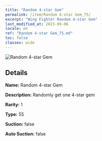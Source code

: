 ```yaml
---
title: "Random 4-star Gem"
permalink: /item/Random 4-star Gem_75/
excerpt: "Wing Fighter Random 4-star Gem"
last_modified_at: 2023-09-06
locale: en
ref: "Random 4-star Gem_75.md"
toc: false
classes: wide
---
```



 ![Random 4-star Gem](/images/item/Random_4-star_Gem_p.png)



## Details

 **Name:** Random 4-star Gem 

 **Description:** Randomly get one 4-star gem

 **Rarity:** 1 

 **Type:** 55 

 **Suction:** false 

 **Auto Suction:** false 



